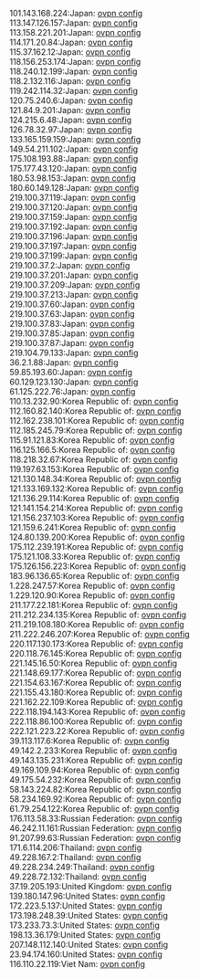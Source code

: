 101.143.168.224:Japan: [ovpn config](vpn/101_143_168_224.ovpn)  
113.147.126.157:Japan: [ovpn config](vpn/113_147_126_157.ovpn)  
113.158.221.201:Japan: [ovpn config](vpn/113_158_221_201.ovpn)  
114.171.20.84:Japan: [ovpn config](vpn/114_171_20_84.ovpn)  
115.37.162.12:Japan: [ovpn config](vpn/115_37_162_12.ovpn)  
118.156.253.174:Japan: [ovpn config](vpn/118_156_253_174.ovpn)  
118.240.12.199:Japan: [ovpn config](vpn/118_240_12_199.ovpn)  
118.2.132.116:Japan: [ovpn config](vpn/118_2_132_116.ovpn)  
119.242.114.32:Japan: [ovpn config](vpn/119_242_114_32.ovpn)  
120.75.240.6:Japan: [ovpn config](vpn/120_75_240_6.ovpn)  
121.84.9.201:Japan: [ovpn config](vpn/121_84_9_201.ovpn)  
124.215.6.48:Japan: [ovpn config](vpn/124_215_6_48.ovpn)  
126.78.32.97:Japan: [ovpn config](vpn/126_78_32_97.ovpn)  
133.165.159.159:Japan: [ovpn config](vpn/133_165_159_159.ovpn)  
149.54.211.102:Japan: [ovpn config](vpn/149_54_211_102.ovpn)  
175.108.193.88:Japan: [ovpn config](vpn/175_108_193_88.ovpn)  
175.177.43.120:Japan: [ovpn config](vpn/175_177_43_120.ovpn)  
180.53.98.153:Japan: [ovpn config](vpn/180_53_98_153.ovpn)  
180.60.149.128:Japan: [ovpn config](vpn/180_60_149_128.ovpn)  
219.100.37.119:Japan: [ovpn config](vpn/219_100_37_119.ovpn)  
219.100.37.120:Japan: [ovpn config](vpn/219_100_37_120.ovpn)  
219.100.37.159:Japan: [ovpn config](vpn/219_100_37_159.ovpn)  
219.100.37.192:Japan: [ovpn config](vpn/219_100_37_192.ovpn)  
219.100.37.196:Japan: [ovpn config](vpn/219_100_37_196.ovpn)  
219.100.37.197:Japan: [ovpn config](vpn/219_100_37_197.ovpn)  
219.100.37.199:Japan: [ovpn config](vpn/219_100_37_199.ovpn)  
219.100.37.2:Japan: [ovpn config](vpn/219_100_37_2.ovpn)  
219.100.37.201:Japan: [ovpn config](vpn/219_100_37_201.ovpn)  
219.100.37.209:Japan: [ovpn config](vpn/219_100_37_209.ovpn)  
219.100.37.213:Japan: [ovpn config](vpn/219_100_37_213.ovpn)  
219.100.37.60:Japan: [ovpn config](vpn/219_100_37_60.ovpn)  
219.100.37.63:Japan: [ovpn config](vpn/219_100_37_63.ovpn)  
219.100.37.83:Japan: [ovpn config](vpn/219_100_37_83.ovpn)  
219.100.37.85:Japan: [ovpn config](vpn/219_100_37_85.ovpn)  
219.100.37.87:Japan: [ovpn config](vpn/219_100_37_87.ovpn)  
219.104.79.133:Japan: [ovpn config](vpn/219_104_79_133.ovpn)  
36.2.1.88:Japan: [ovpn config](vpn/36_2_1_88.ovpn)  
59.85.193.60:Japan: [ovpn config](vpn/59_85_193_60.ovpn)  
60.129.123.130:Japan: [ovpn config](vpn/60_129_123_130.ovpn)  
61.125.222.76:Japan: [ovpn config](vpn/61_125_222_76.ovpn)  
110.13.232.90:Korea Republic of: [ovpn config](vpn/110_13_232_90.ovpn)  
112.160.82.140:Korea Republic of: [ovpn config](vpn/112_160_82_140.ovpn)  
112.162.238.101:Korea Republic of: [ovpn config](vpn/112_162_238_101.ovpn)  
112.185.245.79:Korea Republic of: [ovpn config](vpn/112_185_245_79.ovpn)  
115.91.121.83:Korea Republic of: [ovpn config](vpn/115_91_121_83.ovpn)  
116.125.166.5:Korea Republic of: [ovpn config](vpn/116_125_166_5.ovpn)  
118.218.32.67:Korea Republic of: [ovpn config](vpn/118_218_32_67.ovpn)  
119.197.63.153:Korea Republic of: [ovpn config](vpn/119_197_63_153.ovpn)  
121.130.148.34:Korea Republic of: [ovpn config](vpn/121_130_148_34.ovpn)  
121.133.169.132:Korea Republic of: [ovpn config](vpn/121_133_169_132.ovpn)  
121.136.29.114:Korea Republic of: [ovpn config](vpn/121_136_29_114.ovpn)  
121.141.154.214:Korea Republic of: [ovpn config](vpn/121_141_154_214.ovpn)  
121.156.237.103:Korea Republic of: [ovpn config](vpn/121_156_237_103.ovpn)  
121.159.6.241:Korea Republic of: [ovpn config](vpn/121_159_6_241.ovpn)  
124.80.139.200:Korea Republic of: [ovpn config](vpn/124_80_139_200.ovpn)  
175.112.239.191:Korea Republic of: [ovpn config](vpn/175_112_239_191.ovpn)  
175.121.108.33:Korea Republic of: [ovpn config](vpn/175_121_108_33.ovpn)  
175.126.156.223:Korea Republic of: [ovpn config](vpn/175_126_156_223.ovpn)  
183.96.136.65:Korea Republic of: [ovpn config](vpn/183_96_136_65.ovpn)  
1.228.247.57:Korea Republic of: [ovpn config](vpn/1_228_247_57.ovpn)  
1.229.120.90:Korea Republic of: [ovpn config](vpn/1_229_120_90.ovpn)  
211.177.22.181:Korea Republic of: [ovpn config](vpn/211_177_22_181.ovpn)  
211.212.234.135:Korea Republic of: [ovpn config](vpn/211_212_234_135.ovpn)  
211.219.108.180:Korea Republic of: [ovpn config](vpn/211_219_108_180.ovpn)  
211.222.246.207:Korea Republic of: [ovpn config](vpn/211_222_246_207.ovpn)  
220.117.130.173:Korea Republic of: [ovpn config](vpn/220_117_130_173.ovpn)  
220.118.76.145:Korea Republic of: [ovpn config](vpn/220_118_76_145.ovpn)  
221.145.16.50:Korea Republic of: [ovpn config](vpn/221_145_16_50.ovpn)  
221.148.69.177:Korea Republic of: [ovpn config](vpn/221_148_69_177.ovpn)  
221.154.63.167:Korea Republic of: [ovpn config](vpn/221_154_63_167.ovpn)  
221.155.43.180:Korea Republic of: [ovpn config](vpn/221_155_43_180.ovpn)  
221.162.22.109:Korea Republic of: [ovpn config](vpn/221_162_22_109.ovpn)  
222.118.194.143:Korea Republic of: [ovpn config](vpn/222_118_194_143.ovpn)  
222.118.86.100:Korea Republic of: [ovpn config](vpn/222_118_86_100.ovpn)  
222.121.223.22:Korea Republic of: [ovpn config](vpn/222_121_223_22.ovpn)  
39.113.117.6:Korea Republic of: [ovpn config](vpn/39_113_117_6.ovpn)  
49.142.2.233:Korea Republic of: [ovpn config](vpn/49_142_2_233.ovpn)  
49.143.135.231:Korea Republic of: [ovpn config](vpn/49_143_135_231.ovpn)  
49.169.109.94:Korea Republic of: [ovpn config](vpn/49_169_109_94.ovpn)  
49.175.54.232:Korea Republic of: [ovpn config](vpn/49_175_54_232.ovpn)  
58.143.224.82:Korea Republic of: [ovpn config](vpn/58_143_224_82.ovpn)  
58.234.169.92:Korea Republic of: [ovpn config](vpn/58_234_169_92.ovpn)  
61.79.254.122:Korea Republic of: [ovpn config](vpn/61_79_254_122.ovpn)  
176.113.58.33:Russian Federation: [ovpn config](vpn/176_113_58_33.ovpn)  
46.242.11.161:Russian Federation: [ovpn config](vpn/46_242_11_161.ovpn)  
91.207.99.63:Russian Federation: [ovpn config](vpn/91_207_99_63.ovpn)  
171.6.114.206:Thailand: [ovpn config](vpn/171_6_114_206.ovpn)  
49.228.167.2:Thailand: [ovpn config](vpn/49_228_167_2.ovpn)  
49.228.234.249:Thailand: [ovpn config](vpn/49_228_234_249.ovpn)  
49.228.72.132:Thailand: [ovpn config](vpn/49_228_72_132.ovpn)  
37.19.205.193:United Kingdom: [ovpn config](vpn/37_19_205_193.ovpn)  
139.180.147.96:United States: [ovpn config](vpn/139_180_147_96.ovpn)  
172.223.5.137:United States: [ovpn config](vpn/172_223_5_137.ovpn)  
173.198.248.39:United States: [ovpn config](vpn/173_198_248_39.ovpn)  
173.233.73.3:United States: [ovpn config](vpn/173_233_73_3.ovpn)  
198.13.36.179:United States: [ovpn config](vpn/198_13_36_179.ovpn)  
207.148.112.140:United States: [ovpn config](vpn/207_148_112_140.ovpn)  
23.94.174.160:United States: [ovpn config](vpn/23_94_174_160.ovpn)  
116.110.22.119:Viet Nam: [ovpn config](vpn/116_110_22_119.ovpn)  
